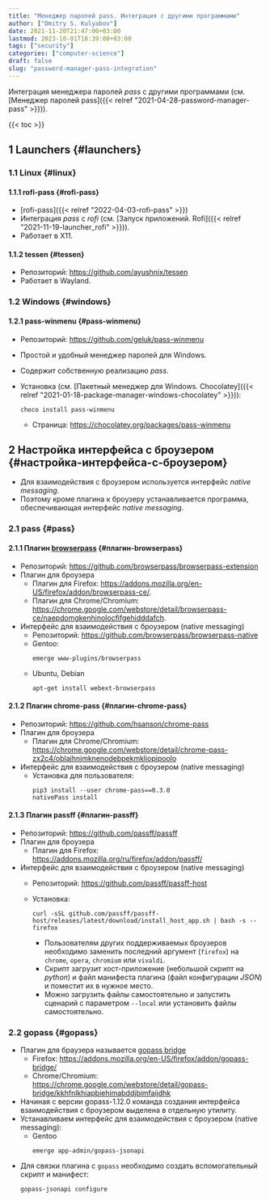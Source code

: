 ```yaml
---
title: "Менеджер паролей pass. Интеграция с другими программами"
author: ["Dmitry S. Kulyabov"]
date: 2021-11-20T21:47:00+03:00
lastmod: 2023-10-01T18:39:00+03:00
tags: ["security"]
categories: ["computer-science"]
draft: false
slug: "password-manager-pass-integration"
---
```


Интеграция менеджера паролей _pass_ с другими программами (см. [Менеджер паролей pass]({{< relref "2021-04-28-password-manager-pass" >}})).

<!--more-->

{{< toc >}}


## <span class="section-num">1</span> Launchers {#launchers}


### <span class="section-num">1.1</span> Linux {#linux}


#### <span class="section-num">1.1.1</span> rofi-pass {#rofi-pass}

-   [rofi-pass]({{< relref "2022-04-03-rofi-pass" >}})
-   Интеграция _pass_ с _rofi_ (см. [Запуск приложений. Rofi]({{< relref "2021-11-19-launcher_rofi" >}})).
-   Работает в X11.


#### <span class="section-num">1.1.2</span> tessen {#tessen}

-   Репозиторий: <https://github.com/ayushnix/tessen>
-   Работает в Wayland.


### <span class="section-num">1.2</span> Windows {#windows}


#### <span class="section-num">1.2.1</span> pass-winmenu {#pass-winmenu}

-   Репозиторий: <https://github.com/geluk/pass-winmenu>
-   Простой и удобный менеджер паролей для Windows.
-   Содержит собственную реализацию _pass_.
-   Установка (см. [Пакетный менеджер для Windows. Chocolatey]({{< relref "2021-01-18-package-manager-windows-chocolatey" >}})):
    ```shell
    choco install pass-winmenu
    ```

    -   Страница: <https://chocolatey.org/packages/pass-winmenu>


## <span class="section-num">2</span> Настройка интерфейса с броузером {#настройка-интерфейса-с-броузером}

-   Для взаимодействия с броузером используется интерфейс _native messaging_.
-   Поэтому кроме плагина к броузеру устанавливается программа, обеспечивающая интерфейс _native messaging_.


### <span class="section-num">2.1</span> pass {#pass}


#### <span class="section-num">2.1.1</span> Плагин [browserpass](https://github.com/browserpass/browserpass-extension) {#плагин-browserpass}

-   Репозиторий: <https://github.com/browserpass/browserpass-extension>
-   Плагин для брoузера
    -   Плагин для Firefox: <https://addons.mozilla.org/en-US/firefox/addon/browserpass-ce/>.
    -   Плагин для Chrome/Chromium: <https://chrome.google.com/webstore/detail/browserpass-ce/naepdomgkenhinolocfifgehidddafch>.
-   Интерфейс для взаимодействия с броузером (native messaging)
    -   Репозиторий: <https://github.com/browserpass/browserpass-native>
    -   Gentoo:
        ```shell
        emerge www-plugins/browserpass
        ```
    -   Ubuntu, Debian
        ```shell
        apt-get install webext-browserpass
        ```


#### <span class="section-num">2.1.2</span> Плагин chrome-pass {#плагин-chrome-pass}

-   Репозиторий: <https://github.com/hsanson/chrome-pass>
-   Плагин для брoузера
    -   Плагин для Chrome/Chromium: <https://chrome.google.com/webstore/detail/chrome-pass-zx2c4/oblajhnjmknenodebpekmkliopipoolo>
-   Интерфейс для взаимодействия с броузером (native messaging)
    -   Установка для пользователя:
        ```shell
        pip3 install --user chrome-pass==0.3.0
        nativePass install
        ```


#### <span class="section-num">2.1.3</span> Плагин passff {#плагин-passff}

-   Репозиторий: <https://github.com/passff/passff>
-   Плагин для брoузера
    -   Плагин для Firefox: <https://addons.mozilla.org/ru/firefox/addon/passff/>
-   Интерфейс для взаимодействия с броузером (native messaging)
    -   Репозиторий: <https://github.com/passff/passff-host>
    -   Установка:
        ```shell
        curl -sSL github.com/passff/passff-host/releases/latest/download/install_host_app.sh | bash -s -- firefox
        ```

        -   Пользователям других поддерживаемых броузеров необходимо заменить последний аргумент (`firefox`) на `chrome`, `opera`, `chromium` или `vivaldi`.
        -   Скрипт загрузит хост-приложение (небольшой скрипт на _python_) и файл манифеста плагина (файл конфигурации _JSON_) и поместит их в нужное место.
        -   Можно загрузить файлы самостоятельно и запустить сценарий с параметром `--local` или установить файлы самостоятельно.


### <span class="section-num">2.2</span> gopass {#gopass}

-   Плагин для браузера называется [gopass bridge](https://github.com/gopasspw/gopassbridge)
    -   Firefox: <https://addons.mozilla.org/en-US/firefox/addon/gopass-bridge/>
    -   Chrome/Chromium: <https://chrome.google.com/webstore/detail/gopass-bridge/kkhfnlkhiapbiehimabddjbimfaijdhk>
-   Начиная с версии gopass-1.12.0 команда создания интерфейса взаимодействия с броузером выделена в отдельную утилиту.
-   Устанавливаем интерфейс для взаимодействия с броузером (native messaging):
    -   Gentoo
        ```shell
        emerge app-admin/gopass-jsonapi
        ```
-   Для связки плагина с `gopass` необходимо создать вспомогательный скрипт и манифест:
    ```shell
    gopass-jsonapi configure
    ```
